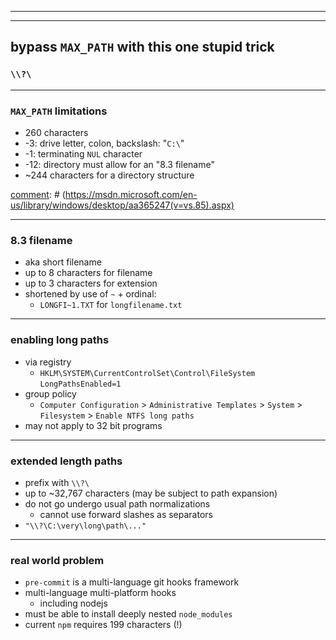 [comment]: # (The first two slides are intentionally blank for the intro)

***

[comment]: # (The first two slides are intentionally blank for the intro)

***

## bypass `MAX_PATH` with this one stupid trick
### `\\?\`

***

### `MAX_PATH` limitations

- 260 characters
- -3: drive letter, colon, backslash: "`C:\`"
- -1: terminating `NUL` character
- -12: directory must allow for an "8.3 filename"
- ~244 characters for a directory structure

[comment]: # (https://msdn.microsoft.com/en-us/library/windows/desktop/aa365247(v=vs.85).aspx)

***

### 8.3 filename

- aka short filename
- up to 8 characters for filename
- up to 3 characters for extension
- shortened by use of `~` + ordinal:
    - `LONGFI~1.TXT` for `longfilename.txt`

***

### enabling long paths

- via registry
    - `HKLM\SYSTEM\CurrentControlSet\Control\FileSystem` `LongPathsEnabled=1`
- group policy
    - `Computer Configuration` > `Administrative Templates` > `System` >
      `Filesystem` > `Enable NTFS long paths`
- may not apply to 32 bit programs

***

### extended length paths

- prefix with `\\?\`
- up to ~32,767 characters (may be subject to path expansion)
- do not go undergo usual path normalizations
    - cannot use forward slashes as separators
- `"\\?\C:\very\long\path\..."`

***

### real world problem

- `pre-commit` is a multi-language git hooks framework
- multi-language multi-platform hooks
    - including nodejs
- must be able to install deeply nested `node_modules`
- current `npm` requires 199 characters (!)
